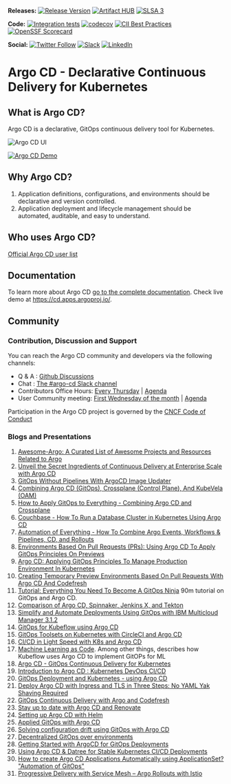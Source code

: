 **Releases:**
[![Release Version](https://img.shields.io/github/v/release/argoproj/argo-cd?label=argo-cd)](https://github.com/argoproj/argo-cd/releases/latest)
[![Artifact HUB](https://img.shields.io/endpoint?url=https://artifacthub.io/badge/repository/argo-cd)](https://artifacthub.io/packages/helm/argo/argo-cd)
[![SLSA 3](https://slsa.dev/images/gh-badge-level3.svg)](https://slsa.dev)

**Code:** 
[![Integration tests](https://github.com/argoproj/argo-cd/workflows/Integration%20tests/badge.svg?branch=master)](https://github.com/argoproj/argo-cd/actions?query=workflow%3A%22Integration+tests%22)
[![codecov](https://codecov.io/gh/argoproj/argo-cd/branch/master/graph/badge.svg)](https://codecov.io/gh/argoproj/argo-cd)
[![CII Best Practices](https://bestpractices.coreinfrastructure.org/projects/4486/badge)](https://bestpractices.coreinfrastructure.org/projects/4486)
[![OpenSSF Scorecard](https://api.securityscorecards.dev/projects/github.com/argoproj/argo-cd/badge)](https://scorecard.dev/viewer/?uri=github.com/argoproj/argo-cd)

**Social:**
[![Twitter Follow](https://img.shields.io/twitter/follow/argoproj?style=social)](https://twitter.com/argoproj)
[![Slack](https://img.shields.io/badge/slack-argoproj-brightgreen.svg?logo=slack)](https://argoproj.github.io/community/join-slack)
[![LinkedIn](https://img.shields.io/badge/LinkedIn-argoproj-blue.svg?logo=linkedin)](https://www.linkedin.com/company/argoproj/)

# Argo CD - Declarative Continuous Delivery for Kubernetes

## What is Argo CD?

Argo CD is a declarative, GitOps continuous delivery tool for Kubernetes.

![Argo CD UI](docs/assets/argocd-ui.gif)

[![Argo CD Demo](https://img.youtube.com/vi/0WAm0y2vLIo/0.jpg)](https://youtu.be/0WAm0y2vLIo)

## Why Argo CD?

1. Application definitions, configurations, and environments should be declarative and version controlled.
1. Application deployment and lifecycle management should be automated, auditable, and easy to understand.

## Who uses Argo CD?

[Official Argo CD user list](USERS.md)

## Documentation

To learn more about Argo CD [go to the complete documentation](https://argo-cd.readthedocs.io/).
Check live demo at https://cd.apps.argoproj.io/.

## Community

### Contribution, Discussion and Support

 You can reach the Argo CD community and developers via the following channels:

* Q & A : [Github Discussions](https://github.com/argoproj/argo-cd/discussions)
* Chat : [The #argo-cd Slack channel](https://argoproj.github.io/community/join-slack)
* Contributors Office Hours: [Every Thursday](https://calendar.google.com/calendar/u/0/embed?src=argoproj@gmail.com) | [Agenda](https://docs.google.com/document/d/1xkoFkVviB70YBzSEa4bDnu-rUZ1sIFtwKKG1Uw8XsY8)
* User Community meeting: [First Wednesday of the month](https://calendar.google.com/calendar/u/0/embed?src=argoproj@gmail.com) | [Agenda](https://docs.google.com/document/d/1ttgw98MO45Dq7ZUHpIiOIEfbyeitKHNfMjbY5dLLMKQ)


Participation in the Argo CD project is governed by the [CNCF Code of Conduct](https://github.com/cncf/foundation/blob/master/code-of-conduct.md)


### Blogs and Presentations

1. [Awesome-Argo: A Curated List of Awesome Projects and Resources Related to Argo](https://github.com/terrytangyuan/awesome-argo)
1. [Unveil the Secret Ingredients of Continuous Delivery at Enterprise Scale with Argo CD](https://akuity.io/blog/secret-ingredients-of-continuous-delivery-at-enterprise-scale-with-argocd/)
1. [GitOps Without Pipelines With ArgoCD Image Updater](https://youtu.be/avPUQin9kzU)
1. [Combining Argo CD (GitOps), Crossplane (Control Plane), And KubeVela (OAM)](https://youtu.be/eEcgn_gU3SM)
1. [How to Apply GitOps to Everything - Combining Argo CD and Crossplane](https://youtu.be/yrj4lmScKHQ)
1. [Couchbase - How To Run a Database Cluster in Kubernetes Using Argo CD](https://youtu.be/nkPoPaVzExY)
1. [Automation of Everything - How To Combine Argo Events, Workflows & Pipelines, CD, and Rollouts](https://youtu.be/XNXJtxkUKeY)
1. [Environments Based On Pull Requests (PRs): Using Argo CD To Apply GitOps Principles On Previews](https://youtu.be/cpAaI8p4R60)
1. [Argo CD: Applying GitOps Principles To Manage Production Environment In Kubernetes](https://youtu.be/vpWQeoaiRM4)
1. [Creating Temporary Preview Environments Based On Pull Requests With Argo CD And Codefresh](https://codefresh.io/continuous-deployment/creating-temporary-preview-environments-based-pull-requests-argo-cd-codefresh/)
1. [Tutorial: Everything You Need To Become A GitOps Ninja](https://www.youtube.com/watch?v=r50tRQjisxw) 90m tutorial on GitOps and Argo CD.
1. [Comparison of Argo CD, Spinnaker, Jenkins X, and Tekton](https://www.inovex.de/blog/spinnaker-vs-argo-cd-vs-tekton-vs-jenkins-x/)
1. [Simplify and Automate Deployments Using GitOps with IBM Multicloud Manager 3.1.2](https://www.ibm.com/cloud/blog/simplify-and-automate-deployments-using-gitops-with-ibm-multicloud-manager-3-1-2)
1. [GitOps for Kubeflow using Argo CD](https://v0-6.kubeflow.org/docs/use-cases/gitops-for-kubeflow/)
1. [GitOps Toolsets on Kubernetes with CircleCI and Argo CD](https://www.digitalocean.com/community/tutorials/webinar-series-gitops-tool-sets-on-kubernetes-with-circleci-and-argo-cd)
1. [CI/CD in Light Speed with K8s and Argo CD](https://www.youtube.com/watch?v=OdzH82VpMwI&feature=youtu.be)
1. [Machine Learning as Code](https://www.youtube.com/watch?v=VXrGp5er1ZE&t=0s&index=135&list=PLj6h78yzYM2PZf9eA7bhWnIh_mK1vyOfU). Among other things, describes how Kubeflow uses Argo CD to implement GitOPs for ML
1. [Argo CD - GitOps Continuous Delivery for Kubernetes](https://www.youtube.com/watch?v=aWDIQMbp1cc&feature=youtu.be&t=1m4s)
1. [Introduction to Argo CD : Kubernetes DevOps CI/CD](https://www.youtube.com/watch?v=2WSJF7d8dUg&feature=youtu.be)
1. [GitOps Deployment and Kubernetes - using Argo CD](https://medium.com/riskified-technology/gitops-deployment-and-kubernetes-f1ab289efa4b)
1. [Deploy Argo CD with Ingress and TLS in Three Steps: No YAML Yak Shaving Required](https://itnext.io/deploy-argo-cd-with-ingress-and-tls-in-three-steps-no-yaml-yak-shaving-required-bc536d401491)
1. [GitOps Continuous Delivery with Argo and Codefresh](https://codefresh.io/events/cncf-member-webinar-gitops-continuous-delivery-argo-codefresh/)
1. [Stay up to date with Argo CD and Renovate](https://mjpitz.com/blog/2020/12/03/renovate-your-gitops/)
1. [Setting up Argo CD with Helm](https://www.arthurkoziel.com/setting-up-argocd-with-helm/)
1. [Applied GitOps with Argo CD](https://thenewstack.io/applied-gitops-with-argocd/)
1. [Solving configuration drift using GitOps with Argo CD](https://www.cncf.io/blog/2020/12/17/solving-configuration-drift-using-gitops-with-argo-cd/)
1. [Decentralized GitOps over environments](https://blogs.sap.com/2021/05/06/decentralized-gitops-over-environments/)
1. [Getting Started with ArgoCD for GitOps Deployments](https://youtu.be/AvLuplh1skA)
1. [Using Argo CD & Datree for Stable Kubernetes CI/CD Deployments](https://youtu.be/17894DTru2Y)
1. [How to create Argo CD Applications Automatically using ApplicationSet? "Automation of GitOps"](https://amralaayassen.medium.com/how-to-create-argocd-applications-automatically-using-applicationset-automation-of-the-gitops-59455eaf4f72)
1. [Progressive Delivery with Service Mesh – Argo Rollouts with Istio](https://www.cncf.io/blog/2022/12/16/progressive-delivery-with-service-mesh-argo-rollouts-with-istio/)


